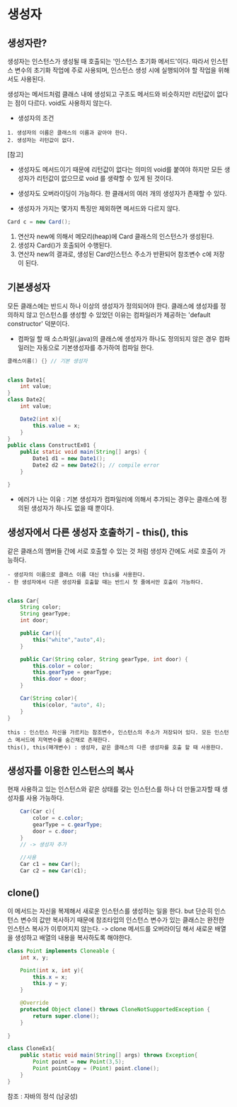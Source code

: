 # 생성자
## 생성자란?

생성자는 인스턴스가 생성될 때 호출되는 '인스턴스 초기화 메서드'이다. 따라서 인스턴스 변수의 초기화 작업에 주로 사용되며, 
인스턴스 생성 시에 실행되어야 할 작업을 위해서도 사용된다.
   
생성자는 메서드처럼 클래스 내에 생성되고 구조도 메서드와 비슷하지만 리턴값이 없다는 점이 다르다.
void도 사용하지 않는다.
- 생성자의 조건
```
1. 생성자의 이름은 클래스의 이름과 같아야 한다.
2. 생성자는 리턴값이 없다.
```
[참고] 
* 생성자도 메서드이기 때문에 리턴값이 없다는 의미의 void를 붙여야 하지만 모든 생성자가 리턴값이 없으므로 void 를 
생략할 수 있게 된 것이다.

* 생성자도 오버라이딩이 가능하다. 한 클래서의 여러 개의 생성자가 존재할 수 있다.

* 생성자가 가지는 몇가지 특징만 제외하면 메서드와 다르지 않다.

```java
Card c = new Card();
```
1. 연산자 new에 의해서 메모리(heap)에 Card 클래스의 인스턴스가 생성된다.
2. 생성자 Card()가 호출되어 수행된다.
3. 연산자 new의 결과로, 생성된 Card인스턴스 주소가 반환되어 참조변수 c에 저장이 된다.


## 기본생성자
모든 클래스에는 반드시 하나 이상의 생성자가 정의되어야 한다.
클래스에 생성자를 정의하지 않고 인스턴스를 생성할 수 있었던 이유는 컴파일러가 제공하는 'default constructor' 덕분이다.
* 컴파일 할 때 소스파일(.java)의 클래스에 생성자가 하나도 정의되지 않은 경우 컴파일러는 자동으로 기본생성자를 추가하여 컴파일 한다.
```java
클래스이름() {} // 기본 생성자
```
```java

class Date1{
    int value;
}
class Date2{
    int value;

    Date2(int x){
        this.value = x;
    }
}
public class ConstructEx01 {
    public static void main(String[] args) {
        Date1 d1 = new Date1();
        Date2 d2 = new Date2(); // compile error
    }

}

```
* 에러가 나는 이유 : 기본 생성자가 컴파일러에 의해서 추가되는 경우는 클래스에 정의된 생성자가 하나도 없을 때 뿐이다.

## 생성자에서 다른 생성자 호출하기 - this(), this
같은 클래스의 멤버들 간에 서로 호출할 수 있는 것 처럼 생성자 간에도 서로 호출이 가능하다.
```
- 생성자의 이름으로 클래스 이름 대신 this를 사용한다.
- 한 생성자에서 다른 생성자를 호출할 때는 반드시 첫 줄에서만 호출이 가능하다.
```
```java

class Car{
    String color;
    String gearType;
    int door;

    public Car(){
        this("white","auto",4);
    }

    public Car(String color, String gearType, int door) {
        this.color = color;
        this.gearType = gearType;
        this.door = door;
    }

    Car(String color){
        this(color, "auto", 4);
    }
}
```
```
this : 인스턴스 자신을 가르키는 참조변수, 인스턴스의 주소가 저장되어 있다. 모든 인스턴스 메서드에 지역변수를 숨긴채로 존재한다.
this(), this(매개변수) : 생성자, 같은 클래스의 다른 생성자를 호출 할 때 사용한다.
```

## 생성자를 이용한 인스턴스의 복사
현재 사용하고 있는 인스턴스와 같은 상태를 갖는 인스턴스를 하나 더 만들고자할 때 생성자를 사용 가능하다.
```java
    Car(Car c){
        color = c.color;
        gearType = c.gearType;
        door = c.door;
    }
    // -> 생성자 추가
    
    //사용
    Car c1 = new Car();
    Car c2 = new Car(c1);
```

## clone()
이 메서드는 자신을 복제해서 새로운 인스턴스를 생성하는 일을 한다. but 단순히 인스턴스 변수의 값만 복사하기 때문에 참조타입의 인스턴스 변수가
있는 클래스는 완전한 인스턴스 복사가 이루어지지 않는다. -> clone 메서드를 오버라이딩 해서 새로운 배열을 생성하고 배열의 내용을 복사하도록 해야한다.
```java
class Point implements Cloneable {
    int x, y;

    Point(int x, int y){
        this.x = x;
        this.y = y;
    }

    @Override
    protected Object clone() throws CloneNotSupportedException {
        return super.clone();
    }
    
}
```
```java
class CloneEx1{
    public static void main(String[] args) throws Exception{
        Point point = new Point(3,5);
        Point pointCopy = (Point) point.clone();
    }
}
```
참조 : 자바의 정석 (남궁성)






